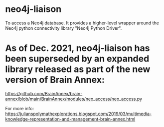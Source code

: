 # neo4j-liaison

To access a Neo4j database.     It provides a higher-level wrapper around the Neo4j python connectivity library "Neo4j Python Driver".

# As of Dec. 2021, neo4j-liaison has been superseded by an expanded library released as part of the new version of Brain Annex: 
https://github.com/BrainAnnex/brain-annex/blob/main/BrainAnnex/modules/neo_access/neo_access.py

For more info:
https://julianspolymathexplorations.blogspot.com/2019/03/multimedia-knowledge-representation-and-management-brain-annex.html
